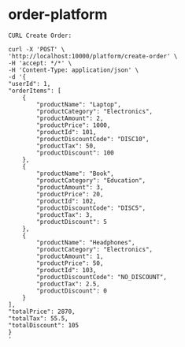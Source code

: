 # order-platform
    
    CURL Create Order:
    
    curl -X 'POST' \
    'http://localhost:10000/platform/create-order' \
    -H 'accept: */*' \
    -H 'Content-Type: application/json' \
    -d '{
    "userId": 1,
    "orderItems": [
        {
            "productName": "Laptop",
            "productCategory": "Electronics",
            "productAmount": 2,
            "productPrice": 1000,
            "productId": 101,
            "productDiscountCode": "DISC10",
            "productTax": 50,
            "productDiscount": 100
        },
        {
            "productName": "Book",
            "productCategory": "Education",
            "productAmount": 3,
            "productPrice": 20,
            "productId": 102,
            "productDiscountCode": "DISC5",
            "productTax": 3,
            "productDiscount": 5
        },
        {
            "productName": "Headphones",
            "productCategory": "Electronics",
            "productAmount": 1,
            "productPrice": 50,
            "productId": 103,
            "productDiscountCode": "NO_DISCOUNT",
            "productTax": 2.5,
            "productDiscount": 0
        }
    ],
    "totalPrice": 2870,
    "totalTax": 55.5,
    "totalDiscount": 105
    }
    '